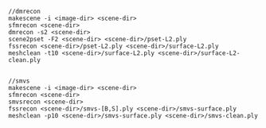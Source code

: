 	//dmrecon
	makescene -i <image-dir> <scene-dir>
	sfmrecon <scene-dir>
	dmrecon -s2 <scene-dir>
	scene2pset -F2 <scene-dir> <scene-dir>/pset-L2.ply
	fssrecon <scene-dir>/pset-L2.ply <scene-dir>/surface-L2.ply
	meshclean -t10 <scene-dir>/surface-L2.ply <scene-dir>/surface-L2-clean.ply

	
	//smvs
	makescene -i <image-dir> <scene-dir>
	sfmrecon <scene-dir>
	smvsrecon <scene-dir>
	fssrecon <scene-dir>/smvs-[B,S].ply <scene-dir>/smvs-surface.ply
	meshclean -p10 <scene-dir>/smvs-surface.ply <scene-dir>/smvs-clean.ply
